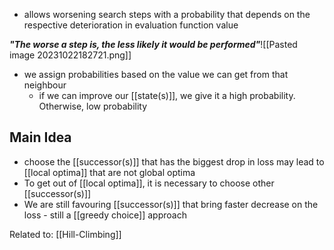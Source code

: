 - allows worsening search steps with a probability that depends on the respective deterioration in evaluation function value

***"The worse a step is, the less likely it would be performed"***![[Pasted image 20231022182721.png]]
- we assign probabilities based on the value we can get from that neighbour
	- if we can improve our [[state(s)]], we give it a high probability. Otherwise, low probability

## Main Idea
- choose the [[successor(s)]] that has the biggest drop in loss may lead to [[local optima]] that are not global optima
- To get out of [[local optima]], it is necessary to choose other [[successor(s)]]
- We are still favouring [[successor(s)]] that bring faster decrease on the loss - still a [[greedy choice]] approach

Related to: [[Hill-Climbing]]